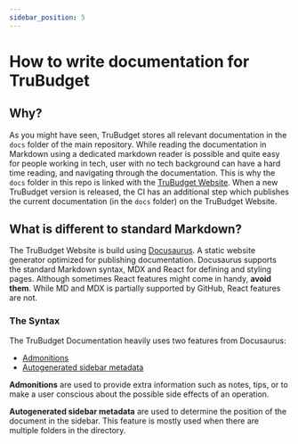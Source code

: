 ```yaml
---
sidebar_position: 5
---
```


# How to write documentation for TruBudget

## Why?

As you might have seen, TruBudget stores all relevant documentation in the `docs` folder of the main repository.
While reading the documentation in Markdown using a dedicated markdown reader is possible and quite easy for people working in tech, user with no tech background can have a hard time reading, and navigating through the documentation. This is why the `docs` folder in this repo is linked with the [TruBudget Website](https://openkfw.github.io/trubudget-website/).
When a new TruBudget version is released, the CI has an additional step which publishes the current documentation (in the `docs` folder) on the TruBudget Website.

## What is different to standard Markdown?

The TruBudget Website is build using [Docusaurus](https://docusaurus.io/). A static website generator optimized for publishing documentation. Docusaurus supports the standard Markdown syntax, MDX and React for defining and styling pages. Although sometimes React features might come in handy, **avoid them**. While MD and MDX is partially supported by GitHub, React features are not.

### The Syntax

The TruBudget Documentation heavily uses two features from Docusaurus:

- [Admonitions](https://docusaurus.io/docs/markdown-features/admonitions)
- [Autogenerated sidebar metadata](https://docusaurus.io/docs/sidebar#autogenerated-sidebar-metadatas)

**Admonitions** are used to provide extra information such as notes, tips, or to make a user conscious about the possible side effects of an operation.

**Autogenerated sidebar metadata** are used to determine the position of the document in the sidebar. This feature is mostly used when there are multiple folders in the directory.
